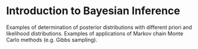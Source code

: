 # Introduction to Bayesian Inference

Examples of determination of posterior distributions with different priori and likelihood distributions.
Examples of applications of Markov chain Monte Carlo methods (e.g. Gibbs sampling).